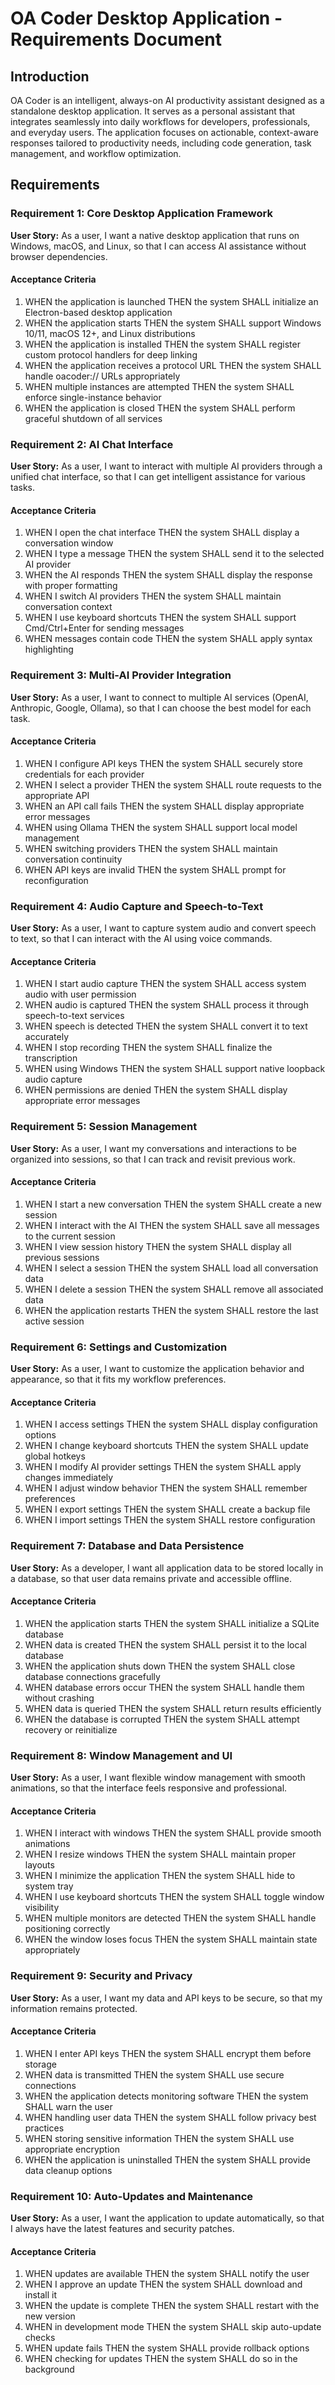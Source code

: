 # OA Coder Desktop Application - Requirements Document

## Introduction

OA Coder is an intelligent, always-on AI productivity assistant designed as a standalone desktop application. It serves as a personal assistant that integrates seamlessly into daily workflows for developers, professionals, and everyday users. The application focuses on actionable, context-aware responses tailored to productivity needs, including code generation, task management, and workflow optimization.

## Requirements

### Requirement 1: Core Desktop Application Framework

**User Story:** As a user, I want a native desktop application that runs on Windows, macOS, and Linux, so that I can access AI assistance without browser dependencies.

#### Acceptance Criteria

1. WHEN the application is launched THEN the system SHALL initialize an Electron-based desktop application
2. WHEN the application starts THEN the system SHALL support Windows 10/11, macOS 12+, and Linux distributions
3. WHEN the application is installed THEN the system SHALL register custom protocol handlers for deep linking
4. WHEN the application receives a protocol URL THEN the system SHALL handle oacoder:// URLs appropriately
5. WHEN multiple instances are attempted THEN the system SHALL enforce single-instance behavior
6. WHEN the application is closed THEN the system SHALL perform graceful shutdown of all services

### Requirement 2: AI Chat Interface

**User Story:** As a user, I want to interact with multiple AI providers through a unified chat interface, so that I can get intelligent assistance for various tasks.

#### Acceptance Criteria

1. WHEN I open the chat interface THEN the system SHALL display a conversation window
2. WHEN I type a message THEN the system SHALL send it to the selected AI provider
3. WHEN the AI responds THEN the system SHALL display the response with proper formatting
4. WHEN I switch AI providers THEN the system SHALL maintain conversation context
5. WHEN I use keyboard shortcuts THEN the system SHALL support Cmd/Ctrl+Enter for sending messages
6. WHEN messages contain code THEN the system SHALL apply syntax highlighting

### Requirement 3: Multi-AI Provider Integration

**User Story:** As a user, I want to connect to multiple AI services (OpenAI, Anthropic, Google, Ollama), so that I can choose the best model for each task.

#### Acceptance Criteria

1. WHEN I configure API keys THEN the system SHALL securely store credentials for each provider
2. WHEN I select a provider THEN the system SHALL route requests to the appropriate API
3. WHEN an API call fails THEN the system SHALL display appropriate error messages
4. WHEN using Ollama THEN the system SHALL support local model management
5. WHEN switching providers THEN the system SHALL maintain conversation continuity
6. WHEN API keys are invalid THEN the system SHALL prompt for reconfiguration

### Requirement 4: Audio Capture and Speech-to-Text

**User Story:** As a user, I want to capture system audio and convert speech to text, so that I can interact with the AI using voice commands.

#### Acceptance Criteria

1. WHEN I start audio capture THEN the system SHALL access system audio with user permission
2. WHEN audio is captured THEN the system SHALL process it through speech-to-text services
3. WHEN speech is detected THEN the system SHALL convert it to text accurately
4. WHEN I stop recording THEN the system SHALL finalize the transcription
5. WHEN using Windows THEN the system SHALL support native loopback audio capture
6. WHEN permissions are denied THEN the system SHALL display appropriate error messages

### Requirement 5: Session Management

**User Story:** As a user, I want my conversations and interactions to be organized into sessions, so that I can track and revisit previous work.

#### Acceptance Criteria

1. WHEN I start a new conversation THEN the system SHALL create a new session
2. WHEN I interact with the AI THEN the system SHALL save all messages to the current session
3. WHEN I view session history THEN the system SHALL display all previous sessions
4. WHEN I select a session THEN the system SHALL load all conversation data
5. WHEN I delete a session THEN the system SHALL remove all associated data
6. WHEN the application restarts THEN the system SHALL restore the last active session

### Requirement 6: Settings and Customization

**User Story:** As a user, I want to customize the application behavior and appearance, so that it fits my workflow preferences.

#### Acceptance Criteria

1. WHEN I access settings THEN the system SHALL display configuration options
2. WHEN I change keyboard shortcuts THEN the system SHALL update global hotkeys
3. WHEN I modify AI provider settings THEN the system SHALL apply changes immediately
4. WHEN I adjust window behavior THEN the system SHALL remember preferences
5. WHEN I export settings THEN the system SHALL create a backup file
6. WHEN I import settings THEN the system SHALL restore configuration

### Requirement 7: Database and Data Persistence

**User Story:** As a developer, I want all application data to be stored locally in a database, so that user data remains private and accessible offline.

#### Acceptance Criteria

1. WHEN the application starts THEN the system SHALL initialize a SQLite database
2. WHEN data is created THEN the system SHALL persist it to the local database
3. WHEN the application shuts down THEN the system SHALL close database connections gracefully
4. WHEN database errors occur THEN the system SHALL handle them without crashing
5. WHEN data is queried THEN the system SHALL return results efficiently
6. WHEN the database is corrupted THEN the system SHALL attempt recovery or reinitialize

### Requirement 8: Window Management and UI

**User Story:** As a user, I want flexible window management with smooth animations, so that the interface feels responsive and professional.

#### Acceptance Criteria

1. WHEN I interact with windows THEN the system SHALL provide smooth animations
2. WHEN I resize windows THEN the system SHALL maintain proper layouts
3. WHEN I minimize the application THEN the system SHALL hide to system tray
4. WHEN I use keyboard shortcuts THEN the system SHALL toggle window visibility
5. WHEN multiple monitors are detected THEN the system SHALL handle positioning correctly
6. WHEN the window loses focus THEN the system SHALL maintain state appropriately

### Requirement 9: Security and Privacy

**User Story:** As a user, I want my data and API keys to be secure, so that my information remains protected.

#### Acceptance Criteria

1. WHEN I enter API keys THEN the system SHALL encrypt them before storage
2. WHEN data is transmitted THEN the system SHALL use secure connections
3. WHEN the application detects monitoring software THEN the system SHALL warn the user
4. WHEN handling user data THEN the system SHALL follow privacy best practices
5. WHEN storing sensitive information THEN the system SHALL use appropriate encryption
6. WHEN the application is uninstalled THEN the system SHALL provide data cleanup options

### Requirement 10: Auto-Updates and Maintenance

**User Story:** As a user, I want the application to update automatically, so that I always have the latest features and security patches.

#### Acceptance Criteria

1. WHEN updates are available THEN the system SHALL notify the user
2. WHEN I approve an update THEN the system SHALL download and install it
3. WHEN the update is complete THEN the system SHALL restart with the new version
4. WHEN in development mode THEN the system SHALL skip auto-update checks
5. WHEN update fails THEN the system SHALL provide rollback options
6. WHEN checking for updates THEN the system SHALL do so in the background